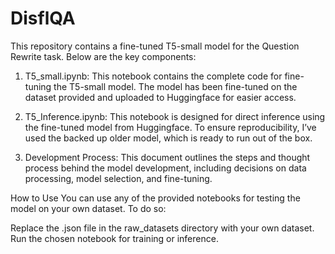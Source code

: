 # DisflQA

This repository contains a fine-tuned T5-small model for the Question Rewrite task. Below are the key components:

1. T5_small.ipynb: This notebook contains the complete code for fine-tuning the T5-small model. The model has been fine-tuned on the dataset provided and uploaded to Huggingface for easier access.

2. T5_Inference.ipynb: This notebook is designed for direct inference using the fine-tuned model from Huggingface. To ensure reproducibility, I’ve used the backed up older model, which is ready to run out of the box.

3. Development Process: This document outlines the steps and thought process behind the model development, including decisions on data processing, model selection, and fine-tuning.

How to Use
You can use any of the provided notebooks for testing the model on your own dataset. To do so:

Replace the .json file in the raw_datasets directory with your own dataset.
Run the chosen notebook for training or inference.

